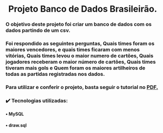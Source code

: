 <h1 align="center"> Projeto Banco de Dados Brasileirão. </h1>

### O objetivo deste projeto foi criar um banco de dados com os dados partindo de um csv.
### Foi respondido as seguintes perguntas, Quais times foram os maiores vencedores, e quais times ficaram com menos vitórias, Quais times levou o maior numero de cartões, Quais jogadores receberam o maior número de cartões, Quais times tiveram mais gols e Quem foram os maiores artilheiros de todas as partidas registradas nos dados.
### Para utilizar e conferir o projeto, basta seguir o tutorial no [PDF.](https://github.com/Gabriellm-dev/EAD-TADS/blob/main/Modelagem%20e%20Projeto%20de%20Banco%20de%20Dados/db_brasileirao/EAD_TADS_2P_db_brasileirao_GabrielLimaDeMoura.pdf)

### :heavy_check_mark: Tecnologias utilizadas:
#### 		• MySQL
#### 		• draw.sql
